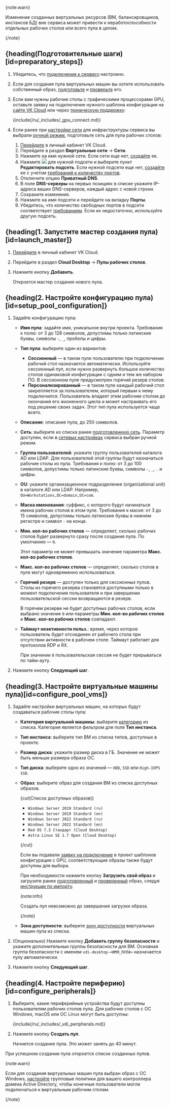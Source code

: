 {note:warn}

Изменение созданных виртуальных ресурсов (ВМ, балансировщиков, инстансов БД) вне сервиса может привести к неработоспособности отдельных рабочих столов или всего пула в целом.

{/note}

## {heading(Подготовительные шаги)[id=preparatory_steps]}

1. Убедитесь, что [подключение к сервису](../../config) настроено.
1. Если для создания пула виртуальных машин вы хотите использовать собственный образ, [подготовьте](/ru/computing/cloud-desktops/concepts/desktop-image) и [проверьте](/ru/computing/cloud-desktops/how-to-guides/check-desktop-image) его.
1. Если вам нужны рабочие столы с графическими процессорами GPU, оставьте заявку на подключение нужного шаблона конфигурации на [сайте VK Cloud](https://cloud.vk.com/cloud-gpu) или через [техническую поддержку](/ru/contacts):

    {include(/ru/_includes/_gpu_connect.md)}

1. Если ранее при [настройке сети](../../config/setup-net#setup_net) для инфраструктуры сервиса вы выбрали [ручной режим](../../../concepts/nets-config#manual_net_setup), подготовьте сеть для пула рабочих столов:

    1. [Перейдите](https://msk.cloud.vk.com/app) в личный кабинет VK Cloud.
    1. Перейдите в раздел **Виртуальные сети** → **Сети**.
    1. Нажмите на имя нужной сети. Если сети еще нет, [создайте](/ru/networks/vnet/instructions/net#sozdanie_seti) ее.
    1. Нажмите ![ ](/ru/assets/more-icon.svg "inline") для нужной подсети и выберите пункт **Редактировать подсеть**. Если нужной подсети еще нет, [создайте](/ru/networks/vnet/instructions/net#sozdanie_podseti) ее с учетом [требований к количеству портов](../../../concepts/nets-config#ports_number).
    1. Отключите опцию **Приватный DNS**.
    1. В поле **DNS-серверы** на первых позициях в списке укажите IP-адреса ваших DNS-серверов, каждый адрес с новой строки.
    1. Сохраните изменения.
    1. Нажмите на имя подсети и перейдите на вкладку **Порты**.
    1. Убедитесь, что количество свободных портов в подсети соответствует [требованиям](../../../concepts/nets-config#ports_number). Если их недостаточно, используйте другую подсеть.

## {heading(1. Запустите мастер создания пула)[id=launch_master]}

1. [Перейдите](https://msk.cloud.vk.com/app) в личный кабинет VK Cloud.
1. Перейдите в раздел **Cloud Desktop** → **Пулы рабочих столов**.
1. Нажмите кнопку **Добавить**.

   Откроется мастер создания нового пула.

## {heading(2. Настройте конфигурацию пула)[id=setup_pool_configuration]}

1. Задайте конфигурацию пула:

    - **Имя пула**: задайте имя, уникальное внутри проекта. Требования к полю: от 3 до 128 символов, допустимы только латинские буквы, символы `-`, `_`, пробелы и цифры.
    - **Тип пула**: выберите один из вариантов:

        - **Сессионный** — в таком пуле пользователю при подключении рабочий стол назначается автоматически. Используйте сессионный пул, если нужно развернуть большое количество столов одинаковой конфигурации с одним и тем же набором ПО. В сессионном пуле предусмотрен горячий резерв столов.
        - **Персонализированный** — в таком пуле каждый рабочий стол закрепляется за пользователем, который первым к нему подключился. Пользователь владеет этим рабочим столом до окончания его жизненного цикла и может настраивать его под решение своих задач. Этот тип пула используется чаще всего.

    - **Описание**: описание пула, до 250 символов.
    - **Сеть**: выберите из списка ранее [подготовленную сеть](#preparatory_steps). Параметр доступен, если в [сетевых настройках](../../config/setup-net#setup_net) сервиса выбран ручной режим.
    - **Группа пользователей**: укажите группу пользователей каталога AD или LDAP. Для пользователей этой группы будут назначаться рабочие столы из пула. Требования к полю: от 3 до 100 символов, допустимы только латинские буквы, символы `-`, `_`, `.` и цифры.
    - **OU**: укажите организационное подразделение (organizational unit) в каталоге AD или LDAP. Например, `OU=Workstations,DC=domain,DC=com`.
    - **Маска именования**: суффикс, с которого будут начинаться имена рабочих столов в этом пуле. Требования к маске: от 3 до 15 символов, допустимы только латинские буквы в нижнем регистре и символ `-` на конце.
    - **Мин. кол-во рабочих столов** — определяет, сколько рабочих столов будет развернуто сразу после создания пула. По умолчанию — `0`.

      Этот параметр не может превышать значение параметра **Макс. кол-во рабочих столов**.

    - **Макс. кол-во рабочих столов** — определяет, сколько столов в пуле могут одновременно использоваться.
    - **Горячий резерв** — доступен только для сессионных пулов. Столы из горячего резерва становятся доступными только в момент подключения пользователя и при завершении пользовательской сессии возвращаются в резерв.

      В горячем резерве не будет доступных рабочих столов, если выбрано значение `0` или параметры **Мин. кол-во рабочих столов** и **Макс. кол-во рабочих столов** совпадают.

    - **Таймаут неактивности польз.**: время, через которое пользователь будет отсоединен от рабочего стола при отсутствии активности в рабочем столе. Таймаут работает для протоколов RDP и RX.

      При значении `0` пользовательская сессия не будет прерываться по тайм-ауту.

1. Нажмите кнопку **Следующий шаг**.

## {heading(3. Настройте виртуальные машины пула)[id=configure_pool_vms]}

1. Задайте настройки виртуальных машин, на которых будут создаваться рабочие столы пула:

    - **Категория виртуальной машины**: выберите [категорию](/ru/computing/iaas/concepts/vm/flavor) из списка. Категория является фильтром для поля **Тип инстанса**.
    - **Тип инстанса**: выберите тип ВМ из списка типов, доступных в проекте.
    - **Размер диска**: укажите размер диска в ГБ. Значение не может быть меньше размера образа ОС.
    - **Тип диска**: выберите одно из значений — `HDD`, `SSD` или `High-IOPS SSD`.
    - **Образ**: выберите образ для создания ВМ из списка доступных образов.

      {cut(Список доступных образов)}

      - `Windows Server 2019 Standard (ru)`
      - `Windows Server 2019 Standard (en)`
      - `Windows Server 2022 Standard (ru)`
      - `Windows Server 2022 Standard (en)`
      - `Red OS 7.3 Стандарт (Cloud Desktop)`
      - `Astra Linux SE 1.7 Орел (Cloud Desktop)`

      {/cut}

      Если вы подавали [заявку на подключение](#preparatory_steps) в проект шаблонов конфигурации с GPU, соответствующие образы также будут доступны для выбора.

      При необходимости нажмите кнопку **Загрузить свой образ** и загрузите ранее [подготовленный](/ru/computing/cloud-desktops/concepts/desktop-image) и [проверенный](/ru/computing/cloud-desktops/how-to-guides/check-desktop-image) образ, следуя [инструкции по импорту](/ru/computing/iaas/instructions/images/images-manage#import_obraza).

      {note:info}

      Создать пул невозможно до завершения загрузки образа.

      {/note}

    - **Зона доступности**: выберите [зону доступности](/ru/start/concepts/architecture#az) виртуальных машин пула из списка.

1. (Опционально) Нажмите кнопку **Добавить группу безопасности** и укажите дополнительные группы безопасности для ВМ. Основная группа безопасности с именем `vdi-desktop-<ИМЯ_ПУЛА>` назначается пулу автоматически.
1. Нажмите кнопку **Следующий шаг**.

## {heading(4. Настройте периферию)[id=configure_peripherals]}

1. Выберите, какие периферийные устройства будут доступны пользователям рабочих столов пула. Для рабочих столов с ОС Windows, macOS или ОС Linux могут быть доступны:

   {include(/ru/_includes/_vdi_peripherals.md)}

1. Нажмите кнопку **Создать пул**.

   Начнется создание пула. Это может занять до 40 минут.

При успешном создании пула откроется список созданных пулов.

{note:warn}

Если для создания виртуальных машин пула выбран образ с ОС Windows, [настройте](../../group-policies) групповые политики для вашего контроллера домена Active Directory, чтобы конечные пользователи могли подключаться к виртуальным рабочим столам.

{/note}
